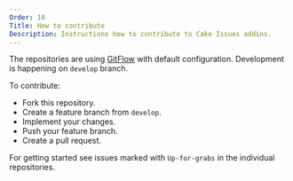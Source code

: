 ```yaml
---
Order: 10
Title: How to contribute
Description: Instructions how to contribute to Cake Issues addins.
---
```

The repositories are using [GitFlow] with default configuration.
Development is happening on `develop` branch.

To contribute:

* Fork this repository.
* Create a feature branch from `develop`.
* Implement your changes.
* Push your feature branch.
* Create a pull request.

For getting started see issues marked with `Up-for-grabs` in the individual repositories.

[GitFlow]: (http://nvie.com/posts/a-successful-git-branching-model/)